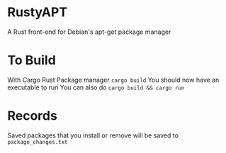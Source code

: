 # RustyAPT
A Rust front-end for Debian's apt-get package manager

# To Build
With Cargo Rust Package manager `cargo build`
You should now have an executable to run
You can also do `cargo build && cargo run`

# Records
Saved packages that you install or remove will be saved to `package_changes.txt` 